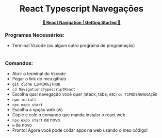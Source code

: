 <br>
<h1 align="center"> React Typescript Navegações</h1>

<h4 align="center"> <a href="https://reactnavigation.org/docs/getting-started/">💜 React Navigation | Getting Started 💜</a></h4>

<h3>Programas Necessários:</h3>

- Terminal Vscode (ou algum outro programa de programação)
<br><br>


<h3>Comandos:</h3>

- Abrir o terminal do Vscode <br>
- Pegar o link do meu github <br>
- `git clone LINKDOGITHUB` <br>
- `cd NavigationsTypescriptReact` <br>
- Escolha qual navegação você quer (stack, tabs, etc) `cd TIPODENAVEGAÇÃO` <br>
- `npm install` <br>
- `npx expo start` <br>
- Escolha a opção web (w) <br>
- Copie e cole o comando que manda instalar o react web <br>
- `npx expo start` de novo <br>
- `w` de novo <br>
- Pronto! Agora você pode codar apps na web usando o meu código!
